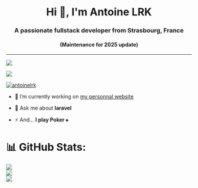 <h1 align="center">Hi 👋, I'm Antoine LRK</h1>
<h3 align="center">A passionate fullstack developer from Strasbourg, France</h3>
<h4 align="center">(Maintenance for 2025 update)</h4>

---
[![](https://visitcount.itsvg.in/api?id=antoinelrk&icon=0&color=6)](https://visitcount.itsvg.in)

![](https://github-profile-trophy.vercel.app/?username=antoinelrk&theme=tokyonight&no-frame=false&no-bg=false&margin-w=4)

<p align="left"> <a href="https://twitter.com/antoinelrk" target="blank"><img src="https://img.shields.io/twitter/follow/antoinelrk?logo=twitter&style=for-the-badge" alt="antoinelrk" /></a> </p>

- 🔭 I’m currently working on [my personnal website](https://antoinelrk.com/)

- 💬 Ask me about **laravel**

<!-- - 📄 Know about my experiences [https://resume.antoinelrk.com](https://resume.antoinelrk.com) -->

- ⚡ And... **I play Poker ♠️**


# 📊 GitHub Stats:

![](https://github-readme-stats.vercel.app/api?username=antoinelrk&theme=tokyonight&hide_border=false&include_all_commits=true&count_private=true)<br/>
![](https://github-readme-streak-stats.herokuapp.com/?user=antoinelrk&theme=tokyonight&hide_border=false)<br/>
![](https://github-readme-stats.vercel.app/api/top-langs/?username=antoinelrk&theme=tokyonight&hide_border=false&include_all_commits=true&count_private=true&layout=compact)
